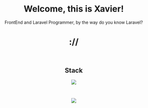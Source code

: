 <div align='center'>
    
# Welcome, this is Xavier!
<p>FrontEnd and Laravel Programmer, by the way do you know Laravel?</p>
<h1>://</h1>

<br>

## Stack
<p>
    <a href="https://skillicons.dev">
        <img src="https://skillicons.dev/icons?i=html,htmx,css,bootstrap,tailwind,laravel,php,js,alpinejs,py" />
    </a>
</p>

<br>
<p>
    <a href="https://skillicons.dev">
        <img src="https://skillicons.dev/icons?i=git,github,docker,arduino,mysql,sqlite,firebase,nodejs" />
    </a>
</p>

<br>    
<br>
